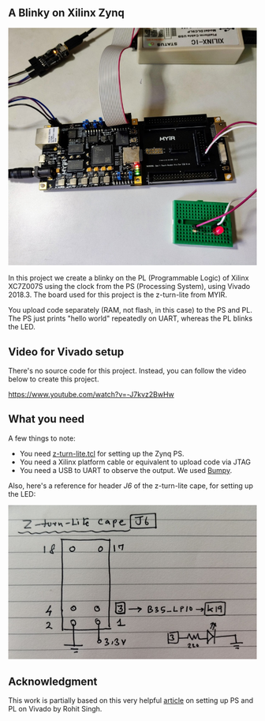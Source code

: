 ## A Blinky on Xilinx Zynq

![z-turn blinky](z-turn-blinky-sm.jpg)

In this project we create a blinky on the PL (Programmable Logic) of Xilinx XC7Z007S using the clock from the PS (Processing System), using Vivado 2018.3. The board used 
for this project is the z-turn-lite from MYIR.

You upload code separately (RAM, not flash, in this case) to the PS and PL. The PS just prints "hello world" repeatedly on UART, whereas the PL blinks the LED.

## Video for Vivado setup

There's no source code for this project. Instead, you can follow the video below to create this project.

https://www.youtube.com/watch?v=-J7kvz2BwHw


## What you need

A few things to note:

- You need [z-turn-lite.tcl][3] for setting up the Zynq PS.
- You need a Xilinx platform cable or equivalent to upload code via JTAG
- You need a USB to UART to observe the output. We used [Bumpy][2].

Also, here's a reference for header *J6* of the z-turn-lite cape, for setting up the LED:

![J6](J6.jpg)

## Acknowledgment

This work is partially based on this very helpful [article][1] on setting up PS and PL on Vivado by Rohit Singh.

[1]: https://numato.com/kb/styx-use-xilinx-zynq-ps-pll-clocks-fpga-fabric/
[2]: https://docs.electronut.in/bumpy/
[3]: http://d.myirtech.com/Z-turn-Lite/public/DVD/05-Programmable_Logic/

